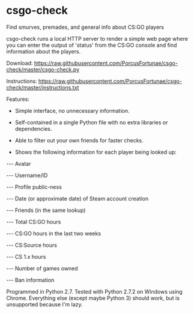 csgo-check
==========

Find smurves, premades, and general info about CS:GO players

csgo-check runs a local HTTP server to render a simple web page where you can enter the output of 'status' from the CS:GO console and find information about the players.

Download: https://raw.githubusercontent.com/PorcusFortunae/csgo-check/master/csgo-check.py


Instructions: https://raw.githubusercontent.com/PorcusFortunae/csgo-check/master/instructions.txt

Features:

- Simple interface, no unnecessary information.

- Self-contained in a single Python file with no extra libraries or dependencies.

- Able to filter out your own friends for faster checks.

- Shows the following information for each player being looked up:

--- Avatar

--- Username/ID

--- Profile public-ness

--- Date (or approximate date) of Steam account creation

--- Friends (in the same lookup)

--- Total CS:GO hours

--- CS:GO hours in the last two weeks

--- CS:Source hours

--- CS 1.x hours

--- Number of games owned

--- Ban information


Programmed in Python 2.7.  Tested with Python 2.7.2 on Windows using Chrome.  Everything else (except maybe Python 3) should work, but is unsupported because I'm lazy.
